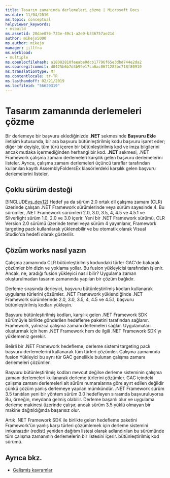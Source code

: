 ```yaml
---
title: Tasarım zamanında derlemeleri çözme | Microsoft Docs
ms.date: 11/04/2016
ms.topic: conceptual
helpviewer_keywords:
- msbuild
ms.assetid: 20dae076-733e-49c1-a2e9-b336757ae21d
author: mikejo5000
ms.author: mikejo
manager: jillfra
ms.workload:
- multiple
ms.openlocfilehash: a18082810feeabe0dcb17796f65e3dbd744e2da2
ms.sourcegitcommit: d0425b6b7d4b99e17ca6ac0671282bc718f80910
ms.translationtype: MT
ms.contentlocale: tr-TR
ms.lasthandoff: 02/21/2019
ms.locfileid: "56629319"
---
```

# <a name="resolve-assemblies-at-design-time"></a>Tasarım zamanında derlemeleri çözme
Bir derlemeye bir başvuru eklediğinizde **.NET** sekmesinde **Başvuru Ekle** iletişim kutusunda, bir ara başvuru bütünleştirilmiş kodu başvuru işaret eder; diğer bir deyişle, tüm türü içeren bir bütünleştirilmiş kod ve imza bilgilerini ancak mutlaka içermediğinden herhangi bir kod. **.NET** sekmesi, .NET Framework çalışma zamanı derlemeleri karşılık gelen başvuru derlemelerini listeler. Ayrıca, çalışma zamanı derlemeleri üçüncü taraflar tarafından kullanılan kayıtlı AssemblyFoldersEx klasörlerdeki karşılık gelen başvuru derlemelerini listeler.

## <a name="multi-targeting"></a>Çoklu sürüm desteği
 [!INCLUDE[vs_dev12](../extensibility/includes/vs_dev12_md.md)] Hedef ya da sürüm 2.0 ortak dil çalışma zamanı (CLR) üzerinde çalışan .NET Framework sürümlerinde veya sürüm sayesinde 4. Bu sürümler, .NET Framework sürümleri 2.0, 3.0, 3.5, 4, 4.5 ve 4.5.1 ve Silverlight sürüm 1.0, 2.0 ve 3.0 içerir. Yeni bir .NET Framework sürümü, CLR Version 2.0 sürümü üzerinde temel veya sürüm 4 yayımlanır, Framework targeting pack kullanılarak yüklenebilir ve bu otomatik olarak Visual Studio'da hedefi olarak gösterilir.

## <a name="how-type-resolution-works"></a>Çözüm works nasıl yazın
 Çalışma zamanında CLR bütünleştirilmiş kodundaki türler GAC'de bakarak çözümler *bin* dizin ve yoklama yollar. Bu fusion yükleyicisi tarafından işlenir. Ancak, ne, aradığı fusion yükleyici nasıl bilir? Uygulama zaman oluşturulmadan tasarım zamanında yapılan bir çözüm bağlıdır.

 Derleme sırasında derleyici, başvuru bütünleştirilmiş kodları kullanarak uygulama türlerini çözümler. .NET Framework yüklendiğinde .NET Framework sürümlerinde 2.0, 3.0, 3.5, 4, 4.5 ve 4.5.1, başvuru bütünleştirilmiş kodları yükleyin.

 Başvuru bütünleştirilmiş kodları, karşılık gelen .NET Framework SDK sürümüyle birlikte gönderilen hedefleme paketini tarafından sağlanır. Framework, yalnızca çalışma zamanı derlemeleri sağlar. Uygulamaları oluşturmak için hem .NET Framework hem de ilgili .NET Framework SDK'yı yüklemeniz gerekir.

 Belirli bir .NET Framework hedefleme, derleme sistemi targeting pack başvuru derlemelerini kullanarak tüm türleri çözümler. Çalışma zamanında fusion Yükleyici bu aynı tür GAC genellikle bulunan çalışma zamanı derlemeleri çözümler.

 Başvuru bütünleştirilmiş kodları mevcut değilse derleme sisteminin çalışma zamanı derlemeleri kullanarak derleme türlerini çözümler. GAC içindeki çalışma zamanı derlemeleri alt sürüm numaralarına göre ayırt edilen değildir çünkü çözüm yanlış derlemeye yapılan mümkündür. .NET Framework sürüm 3.5 tanıtılan yeni bir yöntem sürüm 3.0 hedefleyen sırasında başvuruluyorsa Bu, örneğin, meydana gelmiş olabilir. Derleme başarılı olur ve uygulama derleme makinesi üzerinde çalışır, ancak sürüm 3.5 yüklü olmayan bir makine dağıtıldığında başarısız olur.

 Artık .NET Framework SDK ile birlikte gelen hedefleme paketini Framework'ün yanlış karşı türleri çözümlemek için derleme sistemini imkansızdır (redist) yeniden dağıtım listesi olarak adlandırılan bu sürümünde tüm çalışma zamanının derlemelerin bir listesini içerir. bütünleştirilmiş kod sürümü.

## <a name="see-also"></a>Ayrıca bkz.
- [Gelişmiş kavramlar](../msbuild/msbuild-advanced-concepts.md)